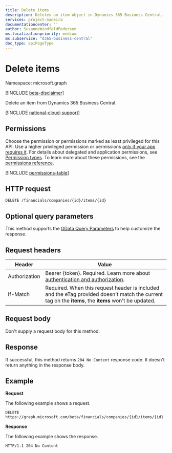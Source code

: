 ```yaml
---
title: Delete items 
description: Deletes an item object in Dynamics 365 Business Central.
services: project-madeira
documentationcenter: ''
author: SusanneWindfeldPedersen
ms.localizationpriority: medium
ms.subservice: "d365-business-central"
doc_type: apiPageType
---
```


# Delete items

Namespace: microsoft.graph

[!INCLUDE [beta-disclaimer](../../includes/beta-disclaimer.md)]

Delete an item from Dynamics 365 Business Central.

[!INCLUDE [national-cloud-support](../../includes/global-only.md)]

## Permissions
Choose the permission or permissions marked as least privileged for this API. Use a higher privileged permission or permissions [only if your app requires it](/graph/permissions-overview#best-practices-for-using-microsoft-graph-permissions). For details about delegated and application permissions, see [Permission types](/graph/permissions-overview#permission-types). To learn more about these permissions, see the [permissions reference](/graph/permissions-reference).

<!-- { "blockType": "permissions", "name": "dynamics_item_delete" } -->
[!INCLUDE [permissions-table](../includes/permissions/dynamics-item-delete-permissions.md)]

## HTTP request
```
DELETE /financials/companies/{id}/items/{id}
```

## Optional query parameters
This method supports the [OData Query Parameters](/graph/query-parameters) to help customize the response.

## Request headers
|Header       |Value                    |
|-------------|-------------------------|
|Authorization|Bearer {token}. Required. Learn more about [authentication and authorization](/graph/auth/auth-concepts).|
|If-Match     |Required. When this request header is included and the eTag provided doesn't match the current tag on the **items**, the **items** won't be updated. |

## Request body
Don't supply a request body for this method.

## Response
If successful, this method returns ```204 No Content``` response code. It doesn't return anything in the response body.

## Example

**Request**

The following example shows a request.
```http
DELETE https://graph.microsoft.com/beta/financials/companies/{id}/items/{id}
```

**Response**

The following example shows the response. 

```http
HTTP/1.1 204 No Content
```



